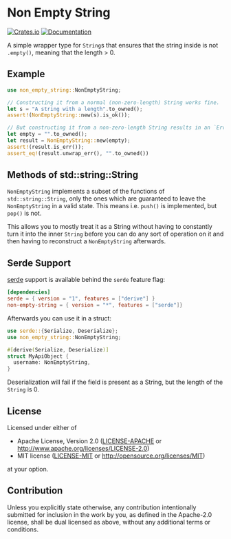 # Non Empty String

[![Crates.io](https://img.shields.io/crates/v/non-empty-string.svg)](https://crates.io/crates/non-empty-string)
[![Documentation](https://docs.rs/non-empty-string/badge.svg)](https://docs.rs/non-empty-string/)

A simple wrapper type for `String`s that ensures that the string inside is not `.empty()`, meaning that the length > 0.

## Example

```rust
use non_empty_string::NonEmptyString;

// Constructing it from a normal (non-zero-length) String works fine.
let s = "A string with a length".to_owned();
assert!(NonEmptyString::new(s).is_ok());

// But constructing it from a non-zero-length String results in an `Err`, where we get the `String` back that we passed in.
let empty = "".to_owned();
let result = NonEmptyString::new(empty);
assert!(result.is_err());
assert_eq!(result.unwrap_err(), "".to_owned())

```

## Methods of std::string::String
`NonEmptyString` implements a subset of the functions of `std::string::String`, only the ones which are guaranteed to leave the `NonEmptyString` in a valid state.
This means i.e. `push()` is implemented, but `pop()` is not.

This allows you to mostly treat it as a String without having to constantly turn it into the inner `String` before you can do any sort of operation on it and then having to reconstruct a `NonEmptyString` afterwards.


## Serde Support

[serde] support is available behind the `serde` feature flag:
```toml
[dependencies]
serde = { version = "1", features = ["derive"] }
non-empty-string = { version = "*", features = ["serde"]}
```

Afterwards you can use it in a struct:
```rust
use serde::{Serialize, Deserialize};
use non_empty_string::NonEmptyString;

#[derive(Serialize, Deserialize)]
struct MyApiObject {
  username: NonEmptyString,
}
```

Deserialization will fail if the field is present as a String, but the length of the `String` is 0.

## License

Licensed under either of

 * Apache License, Version 2.0
   ([LICENSE-APACHE](LICENSE-APACHE) or http://www.apache.org/licenses/LICENSE-2.0)
 * MIT license
   ([LICENSE-MIT](LICENSE-MIT) or http://opensource.org/licenses/MIT)

at your option.

## Contribution

Unless you explicitly state otherwise, any contribution intentionally submitted
for inclusion in the work by you, as defined in the Apache-2.0 license, shall be
dual licensed as above, without any additional terms or conditions.

[serde]: https://docs.rs/serde